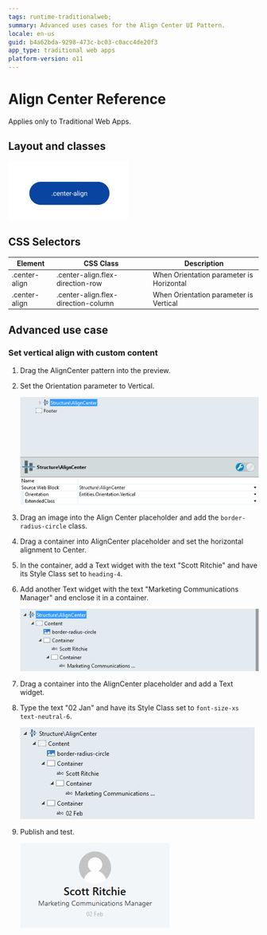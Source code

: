 ```yaml
---
tags: runtime-traditionalweb; 
summary: Advanced uses cases for the Align Center UI Pattern.
locale: en-us
guid: b4a62bda-9298-473c-bc03-c0acc4de20f3
app_type: traditional web apps
platform-version: o11
---
```


# Align Center Reference

<div class="info" markdown="1">

Applies only to Traditional Web Apps.

</div>

## Layout and classes

![](<images/aligncenter-8-diag.png>)

## CSS Selectors

| **Element** |  **CSS Class** |  **Description**  |
| --- | --- | --- |
| .center-align | .center-align.flex-direction-row | When Orientation parameter is Horizontal |
| .center-align | .center-align.flex-direction-column | When Orientation parameter is Vertical |

## Advanced use case

### Set vertical align with custom content

1. Drag the AlignCenter pattern into the preview.

1. Set the Orientation parameter to Vertical.

    ![](<images/aligncenter-9-ss.png>)

1. Drag an image into the Align Center placeholder and add the `border-radius-circle` class.

1. Drag a container into AlignCenter placeholder and set the horizontal alignment to Center.

1. In the container, add a Text widget with the text "Scott Ritchie" and have its Style Class set to `heading-4`.

1. Add another Text widget with the text "Marketing Communications Manager" and enclose it in a container.

    ![](<images/aligncenter-10-ss.png>)

1. Drag a container into the AlignCenter placeholder and add a Text widget.

1. Type the text "02 Jan" and have its Style Class set to `font-size-xs text-neutral-6`.

    ![](<images/aligncenter-11-ss.png>)

1. Publish and test.

    ![](<images/aligncenter-12.png>)
